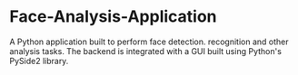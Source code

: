 # Face-Analysis-Application
A Python application built to perform face detection. recognition and other analysis tasks. The backend is integrated with a GUI built using Python's PySide2 library.
